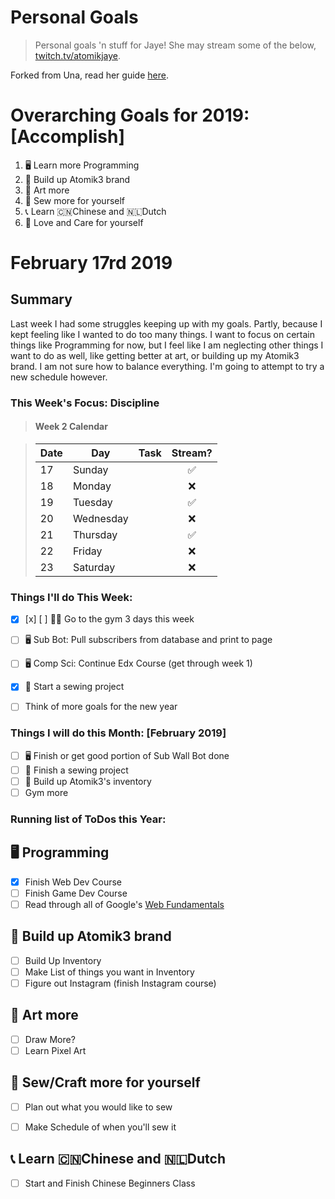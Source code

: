 Personal Goals
==============

> Personal goals 'n stuff for Jaye! She may stream some of the below, [twitch.tv/atomikjaye](http://www.twitch.tv/atomikjaye).

Forked from Una, read her guide [here](http://una.im/personal-goals-guide).

# Overarching Goals for 2019: [Accomplish]
1. 🖥 Learn more Programming
2. 🏬 Build up Atomik3 brand
3. 🎨 Art more
4. 👗 Sew more for yourself
5. 📞 Learn 🇨🇳Chinese and 🇳🇱Dutch
6. 💓 Love and Care for yourself

# February 17rd 2019
Summary
---
Last week I had some struggles keeping up with my goals. Partly, because I kept feeling like I wanted to do too many things. I want to focus on certain things like Programming for now, but I feel like I am neglecting other things I want to do as well, like getting better at art, or building up my Atomik3 brand. I am not sure how to balance everything. I'm going to attempt to try a new schedule however.


### This Week's Focus: Discipline
> #### Week 2 Calendar

> | Date | Day         | Task            | Stream?  |
> | ---- | ----------  | -------------     | :-----:|
> |  17  | Sunday      |  | ✅ |
> |  18  | Monday      |  | ❌ |
> |  19  | Tuesday     |  | ✅ |
> |  20  | Wednesday   |  | ❌ |
> |  21  | Thursday    |  | ✅ |
> |  22  | Friday      |  | ❌ |
> |  23  | Saturday    |  | ❌ |


### Things I'll do This Week:
- [x] [x] [ ] 💪🏾 Go to the gym 3 days this week
- [ ] 🖥 Sub Bot: Pull subscribers from database and print to page
- [ ] 🖥 Comp Sci: Continue Edx Course (get through week 1)
- [x] 👗 Start a sewing project
- [ ] Think of more goals for the new year


### Things I will do this Month: [February 2019]
- [ ] 🖥 Finish or get good portion of Sub Wall Bot done
- [ ] 👗 Finish a sewing project
- [ ] 🏬 Build up Atomik3's inventory
- [ ] Gym more

### Running list of ToDos this Year:
🖥 Programming
---
- [x] Finish Web Dev Course
- [ ] Finish Game Dev Course
- [ ] Read through all of Google's [Web Fundamentals](https://developers.google.com/web/fundamentals/)

🏬 Build up Atomik3 brand
---
- [ ] Build Up Inventory
- [ ] Make List of things you want in Inventory
- [ ] Figure out Instagram (finish Instagram course)

🎨 Art more
---
- [ ] Draw More?
- [ ] Learn Pixel Art

👗 Sew/Craft more for yourself
---
- [ ] Plan out what you would like to sew
- [ ] Make Schedule of when you'll sew it


📞 Learn 🇨🇳Chinese and 🇳🇱Dutch
---
- [ ] Start and Finish Chinese Beginners Class
